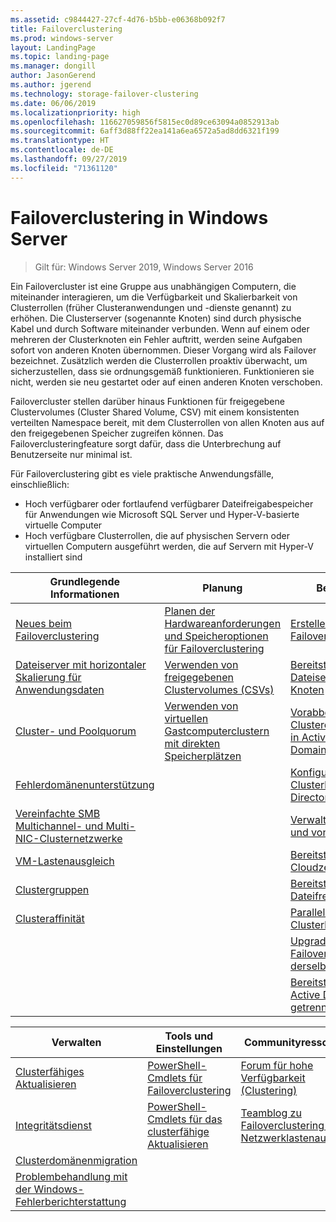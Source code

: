 ```yaml
---
ms.assetid: c9844427-27cf-4d76-b5bb-e06368b092f7
title: Failoverclustering
ms.prod: windows-server
layout: LandingPage
ms.topic: landing-page
ms.manager: dongill
author: JasonGerend
ms.author: jgerend
ms.technology: storage-failover-clustering
ms.date: 06/06/2019
ms.localizationpriority: high
ms.openlocfilehash: 116627059856f5815ec0d89ce63094a0852913ab
ms.sourcegitcommit: 6aff3d88ff22ea141a6ea6572a5ad8dd6321f199
ms.translationtype: HT
ms.contentlocale: de-DE
ms.lasthandoff: 09/27/2019
ms.locfileid: "71361120"
---
```

# <a name="failover-clustering-in-windows-server"></a>Failoverclustering in Windows Server

> Gilt für: Windows Server 2019, Windows Server 2016

Ein Failovercluster ist eine Gruppe aus unabhängigen Computern, die miteinander interagieren, um die Verfügbarkeit und Skalierbarkeit von Clusterrollen (früher Clusteranwendungen und -dienste genannt) zu erhöhen. Die Clusterserver (sogenannte Knoten) sind durch physische Kabel und durch Software miteinander verbunden. Wenn auf einem oder mehreren der Clusterknoten ein Fehler auftritt, werden seine Aufgaben sofort von anderen Knoten übernommen. Dieser Vorgang wird als Failover bezeichnet. Zusätzlich werden die Clusterrollen proaktiv überwacht, um sicherzustellen, dass sie ordnungsgemäß funktionieren. Funktionieren sie nicht, werden sie neu gestartet oder auf einen anderen Knoten verschoben.

Failovercluster stellen darüber hinaus Funktionen für freigegebene Clustervolumes (Cluster Shared Volume, CSV) mit einem konsistenten verteilten Namespace bereit, mit dem Clusterrollen von allen Knoten aus auf den freigegebenen Speicher zugreifen können. Das Failoverclusteringfeature sorgt dafür, dass die Unterbrechung auf Benutzerseite nur minimal ist.

Für Failoverclustering gibt es viele praktische Anwendungsfälle, einschließlich:

* Hoch verfügbarer oder fortlaufend verfügbarer Dateifreigabespeicher für Anwendungen wie Microsoft SQL Server und Hyper-V-basierte virtuelle Computer
* Hoch verfügbare Clusterrollen, die auf physischen Servern oder virtuellen Computern ausgeführt werden, die auf Servern mit Hyper-V installiert sind

| **Grundlegende Informationen**                                                               |  **Planung**                          |  **Bereitstellung**       |
| -------------                                                                |  --------------                        | --------------------- |
| [Neues beim Failoverclustering](whats-new-in-failover-clustering.md)    | [Planen der Hardwareanforderungen und Speicheroptionen für Failoverclustering](clustering-requirements.md)  | [Erstellen eines Failoverclusters](create-failover-cluster.md) |
| [Dateiserver mit horizontaler Skalierung für Anwendungsdaten](sofs-overview.md)               | [Verwenden von freigegebenen Clustervolumes (CSVs)](failover-cluster-csvs.md) | [Bereitstellen eines Dateiservers mit zwei Knoten](../storage/storage-spaces/storage-spaces-direct-in-vm.md) |
|  [Cluster- und Poolquorum](../storage/storage-spaces/understand-quorum.md)   |  [Verwenden von virtuellen Gastcomputerclustern mit direkten Speicherplätzen](../storage/storage-spaces/storage-spaces-direct-in-vm.md)       | [Vorabbereitstellen von Clustercomputerobjekten in Active Directory Domain Services](prestage-cluster-adds.md) |
| [Fehlerdomänenunterstützung](fault-domains.md)                                 |                                 | [Konfigurieren von Clusterkonten in Active Directory](configure-ad-accounts.md) |
| [Vereinfachte SMB Multichannel- und Multi-NIC-Clusternetzwerke](smb-multichannel.md) |                       | [Verwalten des Quorums und von Zeugen](manage-cluster-quorum.md) |
| [VM-Lastenausgleich](vm-load-balancing-overview.md)                         |                             | [Bereitstellen eines Cloudzeugen](deploy-cloud-witness.md) |
| [Clustergruppen](../storage/storage-spaces/cluster-sets.md)                  |                             |[Bereitstellen eines Dateifreigabezeugen](file-share-witness.md) |
| [Clusteraffinität](cluster-affinity.md)                                     |                            | [Paralleles Upgrade für Clusterbetriebssystem](cluster-operating-system-rolling-upgrade.md) |
|                                                                             |                            | [Upgrade eines Failoverclusters auf derselben Hardware](upgrade-option-same-hardware.md) |
|                                                                            |                             | [Bereitstellen eines von Active Directory getrennten Clusters](https://docs.microsoft.com/previous-versions/windows/it-pro/windows-server-2012-R2-and-2012/dn265970\(v%3dws.11\))

|**Verwalten**  |  **Tools und Einstellungen**  |  **Communityressourcen**       |
| ------------- |  -------------- | --------------------- |
| [Clusterfähiges Aktualisieren](cluster-aware-updating.md)    |   [PowerShell-Cmdlets für Failoverclustering](https://docs.microsoft.com/powershell/module/failoverclusters/?view=win10-ps)      |  [Forum für hohe Verfügbarkeit (Clustering)](https://go.microsoft.com/fwlink/p/?LinkId=230641)       |
|  [Integritätsdienst](health-service-overview.md)   |   [PowerShell-Cmdlets für das clusterfähige Aktualisieren](https://docs.microsoft.com/powershell/module/clusterawareupdating/?view=win10-ps)      | [Teamblog zu Failoverclustering und Netzwerklastenausgleich](http://blogs.msdn.com/b/clustering/)        |
|  [Clusterdomänenmigration](cluster-domain-migration.md)   |         |         |
|  [Problembehandlung mit der Windows-Fehlerberichterstattung](troubleshooting-using-wer-reports.md)   |         |         |
